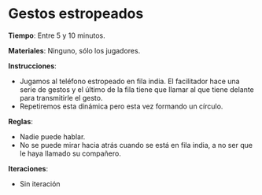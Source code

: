 Gestos estropeados
======
**Tiempo**: Entre 5 y 10 minutos.

**Materiales**: Ninguno, sólo los jugadores.

**Instrucciones**:
* Jugamos al teléfono estropeado en fila india. El facilitador hace una serie de gestos y el último de la fila tiene que llamar al que tiene delante para transmitirle el gesto.
* Repetiremos esta dinámica pero esta vez formando un círculo.

**Reglas**:
* Nadie puede hablar.
* No se puede mirar hacia atrás cuando se está en fila india, a no ser que le haya llamado su compañero.

**Iteraciones**:
* Sin iteración
